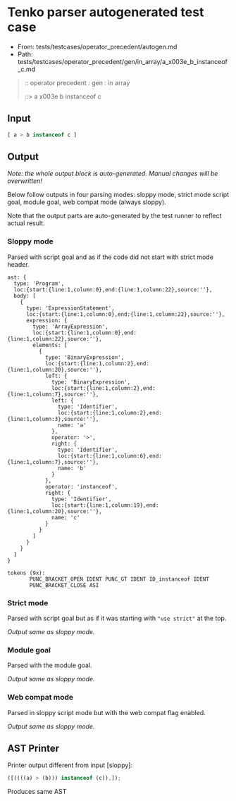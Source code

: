 # Tenko parser autogenerated test case

- From: tests/testcases/operator_precedent/autogen.md
- Path: tests/testcases/operator_precedent/gen/in_array/a_x003e_b_instanceof_c.md

> :: operator precedent : gen : in array
>
> ::> a x003e b instanceof c

## Input


`````js
[ a > b instanceof c ]
`````

## Output

_Note: the whole output block is auto-generated. Manual changes will be overwritten!_

Below follow outputs in four parsing modes: sloppy mode, strict mode script goal, module goal, web compat mode (always sloppy).

Note that the output parts are auto-generated by the test runner to reflect actual result.

### Sloppy mode

Parsed with script goal and as if the code did not start with strict mode header.

`````
ast: {
  type: 'Program',
  loc:{start:{line:1,column:0},end:{line:1,column:22},source:''},
  body: [
    {
      type: 'ExpressionStatement',
      loc:{start:{line:1,column:0},end:{line:1,column:22},source:''},
      expression: {
        type: 'ArrayExpression',
        loc:{start:{line:1,column:0},end:{line:1,column:22},source:''},
        elements: [
          {
            type: 'BinaryExpression',
            loc:{start:{line:1,column:2},end:{line:1,column:20},source:''},
            left: {
              type: 'BinaryExpression',
              loc:{start:{line:1,column:2},end:{line:1,column:7},source:''},
              left: {
                type: 'Identifier',
                loc:{start:{line:1,column:2},end:{line:1,column:3},source:''},
                name: 'a'
              },
              operator: '>',
              right: {
                type: 'Identifier',
                loc:{start:{line:1,column:6},end:{line:1,column:7},source:''},
                name: 'b'
              }
            },
            operator: 'instanceof',
            right: {
              type: 'Identifier',
              loc:{start:{line:1,column:19},end:{line:1,column:20},source:''},
              name: 'c'
            }
          }
        ]
      }
    }
  ]
}

tokens (9x):
       PUNC_BRACKET_OPEN IDENT PUNC_GT IDENT ID_instanceof IDENT
       PUNC_BRACKET_CLOSE ASI
`````

### Strict mode

Parsed with script goal but as if it was starting with `"use strict"` at the top.

_Output same as sloppy mode._

### Module goal

Parsed with the module goal.

_Output same as sloppy mode._

### Web compat mode

Parsed in sloppy script mode but with the web compat flag enabled.

_Output same as sloppy mode._

## AST Printer

Printer output different from input [sloppy]:

````js
([((((a) > (b))) instanceof (c)),]);
````

Produces same AST
